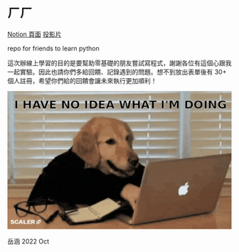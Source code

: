 # ㄏㄏ

[Notion 頁面](https://yhhuang.notion.site/4ce64e745e0348529e43771149e72b1c)
[投影片](https://docs.google.com/presentation/d/1ajTs1REV5ECWqOCdf_ExhwBjPwkihywNxo9qTfrUqtw/edit#slide=id.g17398a4370e_0_19)

repo for friends to learn python

這次辦線上學習的目的是要幫助零基礎的朋友嘗試寫程式，謝謝各位有這個心跟我一起實驗。因此也請你們多給回饋、記錄遇到的問題。想不到放出表單後有 30+ 個人註冊，希望你們給的回饋會讓未來執行更加順利！

![noidea](no-idea.gif)

岳涵 2022 Oct
